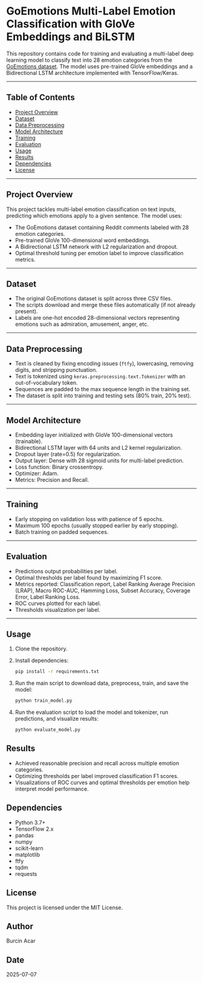 # GoEmotions Multi-Label Emotion Classification with GloVe Embeddings and BiLSTM

This repository contains code for training and evaluating a multi-label deep learning model to classify text into 28 emotion categories from the [GoEmotions dataset](https://github.com/google-research/google-research/tree/master/goemotions). The model uses pre-trained GloVe embeddings and a Bidirectional LSTM architecture implemented with TensorFlow/Keras.

---

## Table of Contents

- [Project Overview](#project-overview)  
- [Dataset](#dataset)  
- [Data Preprocessing](#data-preprocessing)  
- [Model Architecture](#model-architecture)  
- [Training](#training)  
- [Evaluation](#evaluation)  
- [Usage](#usage)  
- [Results](#results)  
- [Dependencies](#dependencies)  
- [License](#license)  

---

## Project Overview

This project tackles multi-label emotion classification on text inputs, predicting which emotions apply to a given sentence. The model uses:

- The GoEmotions dataset containing Reddit comments labeled with 28 emotion categories.
- Pre-trained GloVe 100-dimensional word embeddings.
- A Bidirectional LSTM network with L2 regularization and dropout.
- Optimal threshold tuning per emotion label to improve classification metrics.

---

## Dataset

- The original GoEmotions dataset is split across three CSV files.  
- The scripts download and merge these files automatically (if not already present).  
- Labels are one-hot encoded 28-dimensional vectors representing emotions such as admiration, amusement, anger, etc.

---

## Data Preprocessing

- Text is cleaned by fixing encoding issues (`ftfy`), lowercasing, removing digits, and stripping punctuation.  
- Text is tokenized using `keras.preprocessing.text.Tokenizer` with an out-of-vocabulary token.  
- Sequences are padded to the max sequence length in the training set.  
- The dataset is split into training and testing sets (80% train, 20% test).

---

## Model Architecture

- Embedding layer initialized with GloVe 100-dimensional vectors (trainable).  
- Bidirectional LSTM layer with 64 units and L2 kernel regularization.  
- Dropout layer (rate=0.5) for regularization.  
- Output layer: Dense with 28 sigmoid units for multi-label prediction.  
- Loss function: Binary crossentropy.  
- Optimizer: Adam.  
- Metrics: Precision and Recall.

---

## Training

- Early stopping on validation loss with patience of 5 epochs.  
- Maximum 100 epochs (usually stopped earlier by early stopping).  
- Batch training on padded sequences.

---

## Evaluation

- Predictions output probabilities per label.  
- Optimal thresholds per label found by maximizing F1 score.  
- Metrics reported: Classification report, Label Ranking Average Precision (LRAP), Macro ROC-AUC, Hamming Loss, Subset Accuracy, Coverage Error, Label Ranking Loss.  
- ROC curves plotted for each label.  
- Thresholds visualization per label.

---

## Usage

1. Clone the repository.

2. Install dependencies:

   ```bash
   pip install -r requirements.txt

3. Run the main script to download data, preprocess, train, and save the model:

   ```bash
   python train_model.py

4. Run the evaluation script to load the model and tokenizer, run predictions, and visualize results:

   ```bash
   python evaluate_model.py

## Results
- Achieved reasonable precision and recall across multiple emotion categories.
- Optimizing thresholds per label improved classification F1 scores.
- Visualizations of ROC curves and optimal thresholds per emotion help interpret model performance.

## Dependencies
- Python 3.7+
- TensorFlow 2.x
- pandas
- numpy
- scikit-learn
- matplotlib
- ftfy
- tqdm
- requests

## License
This project is licensed under the MIT License.

## Author 
Burcin Acar

## Date
2025-07-07
